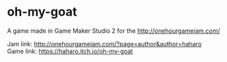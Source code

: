 # oh-my-goat
A game made in Game Maker Studio 2 for the http://onehourgamejam.com/

Jam link: http://onehourgamejam.com/?page=author&author=haharo  
Game link: https://haharo.itch.io/oh-my-goat
